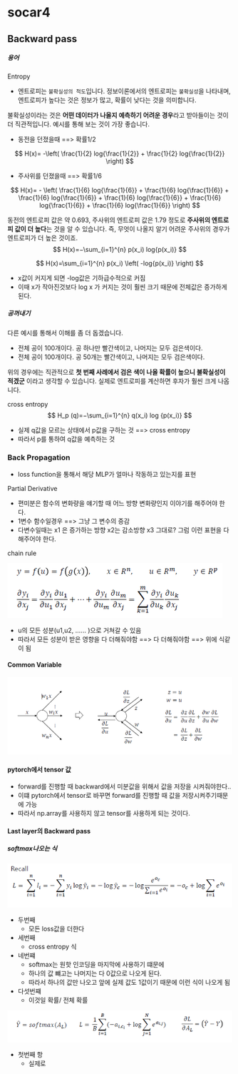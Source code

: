 # socar4

## Backward pass

##### 용어

Entropy

- 엔트로피는 `불확실성의 척도`입니다. 정보이론에서의 엔트로피는 `불확실성`을 나타내며, 엔트로피가 높다는 것은 정보가 많고, 확률이 낮다는 것을 의미합니다.

불확실성이라는 것은 **어떤 데이터가 나올지 예측하기 어려운 경우**라고 받아들이는 것이 더 직관적입니다. 예시를 통해 보는 것이 가장 좋습니다.



- 동전을 던졌을때 ==> 확률1/2

$$
H(x)= -\left( \frac{1}{2} log{\frac{1}{2}} + \frac{1}{2} log{\frac{1}{2}} \right)
$$



- 주사위를 던졌을때 ==> 확률1/6

$$
H(x)= - \left( \frac{1}{6} log{\frac{1}{6}} + \frac{1}{6} log{\frac{1}{6}} + \frac{1}{6} log{\frac{1}{6}} + \frac{1}{6} log{\frac{1}{6}} + \frac{1}{6} log{\frac{1}{6}} + \frac{1}{6} log{\frac{1}{6}} \right)
$$

동전의 엔트로피 값은 약 0.693, 주사위의 엔트로피 값은 1.79 정도로 **주사위의 엔트로피 값이 더 높다**는 것을 알 수 있습니다. 즉, 무엇이 나올지 알기 어려운 주사위의 경우가 엔트로피가 더 높은 것이죠.
$$
H(x)=−\sum_{i=1}^{n} p(x_i) log{p(x_i)}
$$

$$
H(x)=\sum_{i=1}^{n} p(x_i) \left( -log{p(x_i)} \right)
$$

- x값이 커지게 되면 -log값은 기하급수적으로 커짐
- 이때 x가 작아진것보다 log x 가 커지는 것이 훨씬 크기 때문에 전체값은 증가하게 된다.



##### 공꺼내기

다른 예시를 통해서 이해를 좀 더 돕겠습니다.

- 전체 공이 100개이다. 공 하나만 빨간색이고, 나머지는 모두 검은색이다.
- 전체 공이 100개이다. 공 50개는 빨간색이고, 나머지는 모두 검은색이다.

위의 경우에는 직관적으로 **첫 번째 사례에서 검은 색이 나올 확률이 높으니 불확실성이 적겠군** 이라고 생각할 수 있습니다. 실제로 엔트로피를 계산하면 후자가 훨씬 크게 나옵니다.





cross entropy
$$
H_p (q)=−\sum_{i=1}^{n} q(x_i) log  {p(x_i)}
$$

- 실제 q값을 모르는 상태에서 p값을 구하는 것 ==> cross entropy
- 따라서 p를 통하여 q값을 예측하는 것









### Back Propagation

- loss function을 통해서 해당 MLP가 얼마나 작동하고 있는지를 표현

  

Partial Derivative



- 편미분은 함수의 변화량을 얘기할 때 어느 방향 변화량인지 이야기를 해주어야 한다.
- 1변수 함수일경우 ==> 그냥 그 변수의 증감
- 다변수일때는 x1 은 증가하는 방향 x2는 감소방향 x3 그대로? 그럼 이런 표현을 다 해주어야 한다.



chain rule

![image-20220522161126250](socar4.assets/image-20220522161126250.png)

- u의 모든 성분(u1,u2, ...... )으로 거쳐갈 수 있음
- 따라서 모든 성분이 받은 영향을 다 더해줘야함 ==> 다 더해줘야함 ==> 위에 식같이 됨





#### Common Variable

![image-20220522165326669](socar4.assets/image-20220522165326669.png)



#### pytorch에서 tensor 값

- forward를 진행할 때 backward에서 미분값을 위해서 값을 저장을 시켜줘야한다..
- 이떄 pytorch에서 tensor로 바꾸면 forward를 진행할 때 값을 저장시켜주기때문에 가능
- 따라서 np.array를 사용하지 않고 tensor를 사용하게 되는 것이다.



#### Last layer의 Backward pass

##### softmax나오는 식

![image-20220522184051876](socar4.assets/image-20220522184051876.png)

- 두번째
  - 모든 loss값을 더한다
- 세번째
  -  cross entropy 식
- 네번쨰
  - softmax는 원핫 인코딩을 마지막에 사용하기 떄문에
  - 하나의 값 뺴고는 나머지는 다 0값으로 나오게 된다.
  - 따라서 하나의 값만 나오고 앞에 실제 값도 1값이기 때문에 이런 식이 나오게 됨
- 다섯번쨰
  - 이것일 확률/ 전체 확률



![image-20220522184941316](socar4.assets/image-20220522184941316.png)

- 첫번째 항
  - 실제로 